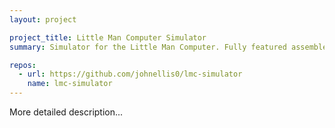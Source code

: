 ```yaml
---
layout: project

project_title: Little Man Computer Simulator
summary: Simulator for the Little Man Computer. Fully featured assembler, emulation of CPU and memory.

repos:
  - url: https://github.com/johnellis0/lmc-simulator
    name: lmc-simulator
---
```


More detailed description...
